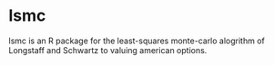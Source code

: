 lsmc
====

lsmc is an R package for the least-squares monte-carlo alogrithm of Longstaff and Schwartz to valuing american options.
